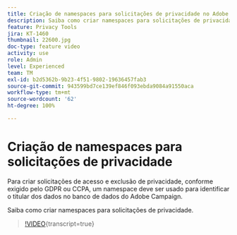 ```yaml
---
title: Criação de namespaces para solicitações de privacidade no Adobe Campaign Standard (ACS)
description: Saiba como criar namespaces para solicitações de privacidade.
feature: Privacy Tools
jira: KT-1460
thumbnail: 22600.jpg
doc-type: feature video
activity: use
role: Admin
level: Experienced
team: TM
exl-id: b2d5362b-9b23-4f51-9802-19636457fab3
source-git-commit: 943599bd7ce139ef846f093ebda9084a91550aca
workflow-type: tm+mt
source-wordcount: '62'
ht-degree: 100%

---
```


# Criação de namespaces para solicitações de privacidade

Para criar solicitações de acesso e exclusão de privacidade, conforme exigido pelo GDPR ou CCPA, um namespace deve ser usado para identificar o titular dos dados no banco de dados do Adobe Campaign.

Saiba como criar namespaces para solicitações de privacidade.

>[!VIDEO](https://video.tv.adobe.com/v/29421?learn=on&captions=por_br){transcript=true}
